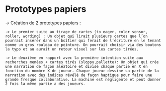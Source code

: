 # Prototypes papiers
-> Création de 2 prototypes papiers :

    -> Le premier suite au tirage de cartes (to eager, color sensor, roller, wording) : Un objet qui lirait plusieurs cartes que l’on pourrait insérer dans un boîtier qui ferait de l’écriture en le tenant comme un gros rouleau de peinture. On pourrait choisir via des boutons la typo et au aurait un retour visuel sur les cartes tirées. 

    -> Le deuxième en rapport avec la première intention suite aux recherches menées + cartes tirés (sloppy,pallette): Un objet qui crée une narration de façon aléatoire et divise chaque partie en X en fonction du nombre X de joueur. Chaque joueur dessine sa partie de la narration avec des indices révélé de façon haptique pour faire une grande fresque collaborative. La machine est négligente et peut donner 2 fois la même partie a des joueurs.